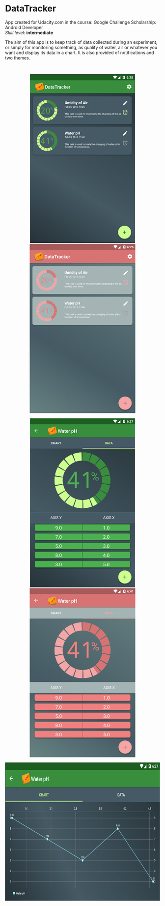 # DataTracker

<p>App created for Udacity.com in the course: Google Challenge Scholarship: Android Developer
<br>
<i>Skill level</i>: <b>intermediate</b></p>

<p>The aim of this app is to keep track of data collected during an experiment, or simply for monitoring something, as quality of water, air or whatever you want and display its data in a chart.
It is also provided of notifications and two themes.</p>
<br>


<p align="center">
  <img src="2018-02-05_182608.jpg" height="550" style="max-width:100%;">
  <img src="2018-02-05_182646.jpg" height="550" style="max-width:100%;">
</p>

<p align="center">
  <img src="2018-02-05_182758.jpg" height="550" style="max-width:100%;">
  <img src="2018-02-05_184131.jpg" height="550" style="max-width:100%;">
</p>

<p align="center">
  <img src="2018-02-05_182727.jpg" height="450" style="max-width:100%;">
</p>
